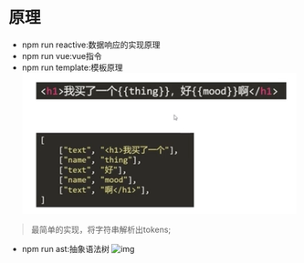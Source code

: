 # 原理

- npm run reactive:数据响应的实现原理
- npm run vue:vue指令
- npm run template:模板原理
![img](./img/mustache.png)
> 最简单的实现，将字符串解析出tokens;
- npm run ast:抽象语法树
![img](./img/ast.png)

 
